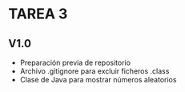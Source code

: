 # TAREA 3
## V1.0

* Preparación previa de repositorio
* Archivo .gitignore para excluir ficheros .class
* Clase de Java para mostrar números aleatorios
